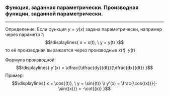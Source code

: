 ### Функция, заданная параметрически. Производная функции, заданной параметрически.
---
Определение. Если функция ${\displaystyle y = y(x)}$ задана параметрически, например через параметр ${\displaystyle t}$:
$$\displaylines{
x = x(t), \  y = y(t)
}$$
то её производная выражается через производные ${\displaystyle x(t), \ y(t)}$

Формула производной:
$$\displaylines{
y'(x) = \dfrac{\dfrac{dy}{dt}}{\dfrac{dx}{dt}} 
}$$
Пример:
$$\displaylines{
x = \cos{(t)}, \  y = \sin{(t)} \\
y'(x) = \frac{\cos{(x)}}{-\sin{(x)}} = -\cot{(x)}
}$$